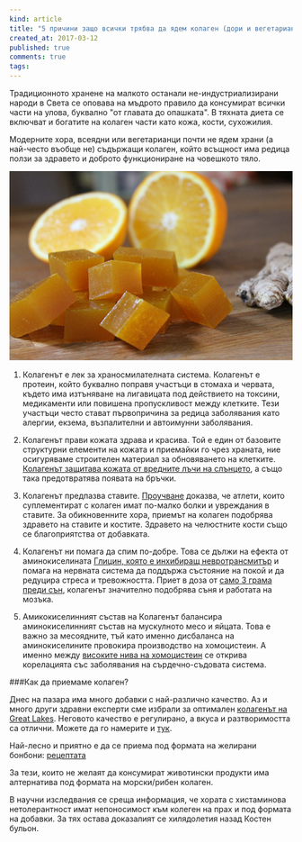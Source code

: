 ```yaml
---
kind: article
title: "5 причини защо всички трябва да ядем колаген (дори и вегетарианците)"
created_at: 2017-03-12
published: true
comments: true
tags:
--- 
```

Традиционното хранене на малкото останали не-индустриализирани народи в Света се оповава на мъдрото правило да консумират всички части на улова, буквално "от главата до опашката". В тяхната диета се включват и богатите на колаген части като кожа, кости, сухожилия.

Модерните хора, всеядни или вегетарианци почти не ядем храни (а най-често въобще не) съдържащи колаген, който всъщност има редица ползи за здравето и доброто функциониране на човешкото тяло.

![gummies](/images/posts/Gummies.jpg)

<!-- more -->

1. Колагенът е лек за храносмилателната система. Колагенът е протеин, който буквално поправя участъци в стомаха и червата, където има изтъняване на лигавицата под действието на токсини, медикаменти или повишена пропускливост между клетките. Тези участъци често стават първопричина за редица заболявания като алергии, екзема, възпалителни и автоимунни заболявания.

2. Колагенът прави кожата здрава и красива. Той е един от базовите структурни елементи на кожата и приемайки го чрез храната, ние осигуряваме строителен материал за обновяването на клетките. [Колагенът защитава кожата от вредните лъчи на слънцето](http://www.sciencedirect.com/science/article/pii/S0308814609000387), а също така предотвратява появата на бръчки.

3. Колагенът предпазва ставите. [Проучване](http://www.tandfonline.com/doi/abs/10.1185/030079908X291967) доказва, че атлети, които суплементират с колаген имат по-малко болки и увреждания в ставите. За обикновенните хора, приемът на колаген подобрява здравето на ставите и костите. Здравето на челюстните кости също се благоприятства от добавката.

4. Колагенът ни помага да спим по-добре. Това се дължи на ефекта от аминокиселината [Глицин, която е инхибиращ невротрансмитър](https://www.ncbi.nlm.nih.gov/pubmed/11396606) и помага на нервната система да поддържа състояние на покой и да редуцира стреса и тревожността. Приет в доза от [само 3 грама преди сън](http://onlinelibrary.wiley.com/doi/10.1111/j.1479-8425.2007.00262.x/abstract), колагенът значително подобрява съня и работата на мозъка.

5. Амикокиселинният състав на Колагенът балансира аминокиселинният състав на мускулното месо и яйцата. Това е важно за месоядните, тъй като именно дисбаланса на аминокиселините провокира производство на хомоцистеин. А именно между [високите нива на хомоцистеин](http://annualreviews.org/doi/abs/10.1146/annurev.med.49.1.31) се открива корелацията със заболявания на сърдечно-съдовата система.

###Как да приемаме колаген?

Днес на пазара има много добавки с най-различно качество. Аз и много други здравни експерти сме избрали за оптимален [колагенът на Great Lakes](http://amzn.to/2mrTeqy). Неговото качество е регулирано, а вкуса и разтворимостта са отлични. Можете да го намерите и [тук](https://iherb.co/3AAREhfr).

Най-лесно и приятно е да се приема под формата на желирани бонбони: [рецептата](http://www.bezkaries.com/blog/2016-09-12-%D0%BF%D0%BE%D0%BB%D0%B5%D0%B7%D0%BD%D0%B8-%D0%B1%D0%BE%D0%BD%D0%B1%D0%BE%D0%BD%D0%B8/)

За тези, които не желаят да консумират животински продукти има алтернатива под формата на морски/рибен колаген.

В научни изследвания се среща информация, че хората с хистаминова нетолерантност имат непоносимост към колеген на прах и под формата на добавки. За тях остава доказалият се хилядолетия назад Костен бульон.